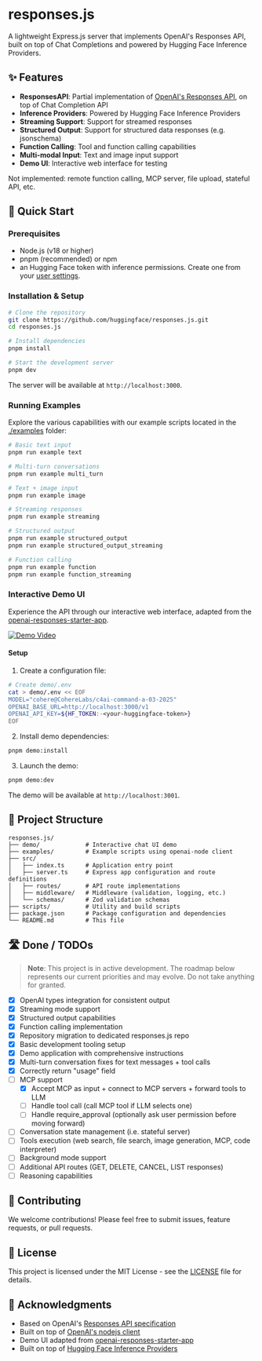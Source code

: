 # responses.js

A lightweight Express.js server that implements OpenAI's Responses API, built on top of Chat Completions and powered by Hugging Face Inference Providers.

## ✨ Features

- **ResponsesAPI**: Partial implementation of [OpenAI's Responses API](https://platform.openai.com/docs/api-reference/responses), on top of Chat Completion API
- **Inference Providers**: Powered by Hugging Face Inference Providers
- **Streaming Support**: Support for streamed responses
- **Structured Output**: Support for structured data responses (e.g. jsonschema)
- **Function Calling**: Tool and function calling capabilities
- **Multi-modal Input**: Text and image input support
- **Demo UI**: Interactive web interface for testing

Not implemented: remote function calling, MCP server, file upload, stateful API, etc.

## 🚀 Quick Start

### Prerequisites

- Node.js (v18 or higher)
- pnpm (recommended) or npm
- an Hugging Face token with inference permissions. Create one from your [user settings](https://huggingface.co/settings/tokens).

### Installation & Setup

```bash
# Clone the repository
git clone https://github.com/huggingface/responses.js.git
cd responses.js

# Install dependencies
pnpm install

# Start the development server
pnpm dev
```

The server will be available at `http://localhost:3000`.

### Running Examples

Explore the various capabilities with our example scripts located in the [./examples](./examples) folder:

```bash
# Basic text input
pnpm run example text

# Multi-turn conversations
pnpm run example multi_turn

# Text + image input
pnpm run example image

# Streaming responses
pnpm run example streaming

# Structured output
pnpm run example structured_output
pnpm run example structured_output_streaming

# Function calling
pnpm run example function
pnpm run example function_streaming
```

### Interactive Demo UI

Experience the API through our interactive web interface, adapted from the [openai-responses-starter-app](https://github.com/openai/openai-responses-starter-app).

[![Demo Video](https://huggingface.co/datasets/huggingface/documentation-images/resolve/main/responses.js/demo_mini.png)](https://youtu.be/F-tAUnW-nd0)


#### Setup

1. Create a configuration file:

```bash
# Create demo/.env
cat > demo/.env << EOF
MODEL="cohere@CohereLabs/c4ai-command-a-03-2025"
OPENAI_BASE_URL=http://localhost:3000/v1
OPENAI_API_KEY=${HF_TOKEN:-<your-huggingface-token>}
EOF
```

2. Install demo dependencies:

```bash
pnpm demo:install
```

3. Launch the demo:

```bash
pnpm demo:dev
```

The demo will be available at `http://localhost:3001`.

## 📁 Project Structure

```
responses.js/
├── demo/             # Interactive chat UI demo
├── examples/         # Example scripts using openai-node client
├── src/
│   ├── index.ts      # Application entry point
│   ├── server.ts     # Express app configuration and route definitions
│   ├── routes/       # API route implementations
│   ├── middleware/   # Middleware (validation, logging, etc.)
│   └── schemas/      # Zod validation schemas
├── scripts/          # Utility and build scripts
├── package.json      # Package configuration and dependencies
└── README.md         # This file
```

## 🛣️ Done / TODOs

> **Note**: This project is in active development. The roadmap below represents our current priorities and may evolve. Do not take anything for granted.

- [x] OpenAI types integration for consistent output
- [x] Streaming mode support
- [x] Structured output capabilities
- [x] Function calling implementation
- [x] Repository migration to dedicated responses.js repo
- [x] Basic development tooling setup
- [x] Demo application with comprehensive instructions
- [x] Multi-turn conversation fixes for text messages + tool calls
- [x] Correctly return "usage" field
- [ ] MCP support
  - [x] Accept MCP as input + connect to MCP servers + forward tools to LLM
  - [ ] Handle tool call (call MCP tool if LLM selects one)
  - [ ] Handle require_approval (optionally ask user permission before moving forward)
- [ ] Conversation state management (i.e. stateful server)
- [ ] Tools execution (web search, file search, image generation, MCP, code interpreter)
- [ ] Background mode support
- [ ] Additional API routes (GET, DELETE, CANCEL, LIST responses)
- [ ] Reasoning capabilities

## 🤝 Contributing

We welcome contributions! Please feel free to submit issues, feature requests, or pull requests.

## 📄 License

This project is licensed under the MIT License - see the [LICENSE](LICENSE) file for details.

## 🙏 Acknowledgments

- Based on OpenAI's [Responses API specification](https://platform.openai.com/docs/api-reference/responses)
- Built on top of [OpenAI's nodejs client](https://github.com/openai/openai-node)
- Demo UI adapted from [openai-responses-starter-app](https://github.com/openai/openai-responses-starter-app)
- Built on top of [Hugging Face Inference Providers](https://huggingface.co/docs/inference-providers/index)
